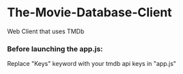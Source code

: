 # The-Movie-Database-Client
Web Client that uses TMDb

### Before launching the app.js:
Replace "Keys" keyword with your tmdb api keys in "app.js"
